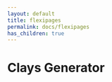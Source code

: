 ```yaml
---
layout: default
title: flexipages
permalink: docs/flexipages
has_children: true
---
```



# Clays Generator

